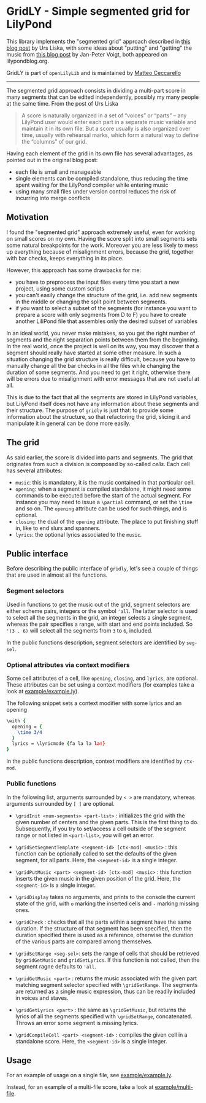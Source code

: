 GridLY - Simple segmented grid for LilyPond
===========================================

This library implements the "segmented grid" approach described in
[this blog post](http://lilypondblog.org/2014/10/segment-grid/) by Urs
Liska, with some ideas about "putting" and "getting" the music from
[this blog post](http://lilypondblog.org/2014/07/trees-music-and-lilypond/)
by Jan-Peter Voigt, both appeared on lilypondblog.org.

GridLY is part of `openLilyLib` and is maintained by
[Matteo Ceccarello](mailto:matteo.ceccarello@gmail.com)

---

The segmented grid approach consists in dividing a multi-part score in
many segments that can be edited independently, possibly my many
people at the same time. From the post of Urs Liska

> A score is naturally organized in a set of “voices” or “parts” – any
> LilyPond user would enter each part in a separate music variable and
> maintain it in its own file. But a score usually is also organized
> over time, usually with rehearsal marks, which form a natural way to
> define the “columns” of our grid.

Having each element of the grid in its own file has several
advantages, as pointed out in the original blog post:

 - each file is small and manageable
 - single elements can be compiled standalone, thus reducing the time
   spent waiting for the LilyPond compiler while entering music
 - using many small files under version control reduces the risk of
   incurring into merge conflicts

Motivation
----------

I found the "segmented grid" approach extremely useful, even for
working on small scores on my own. Having the score split into small
segments sets some natural breakpoints for the work. Moreover you are
less likely to mess up everything because of misalignment errors,
because the grid, together with bar checks, keeps everything in its
place.

However, this approach has some drawbacks for me:

 - you have to preprocess the input files every time you start a new
   project, using some custom scripts
 - you can't easily change the structure of the grid, i.e. add new
   segments in the middle or changing the split point between
   segments.
 - if you want to select a subset of the segments (for instance you
   want to prepare a score with only segments from D to F) you have to
   create another LiliPond file that assembles only the desired subset
   of variables

In an ideal world, you never make mistakes, so you get the right
number of segments and the right separation points between them from
the beginning. In the real world, once the project is well on its way,
you may discover that a segment should really have started at some
other measure. In such a situation changing the grid structure is
really difficult, because you have to manually change all the bar
checks in all the files while changing the duration of some
segments. And you need to get it right, otherwise there will be errors
due to misalignment with error messages that are not useful at all.

This is due to the fact that all the segments are stored in LilyPond
variables, but LilyPond itself does not have any information about
these segments and their structure. The purpose of `gridly` is just
that: to provide some information about the structure, so that
refactoring the grid, slicing it and manipulate it in general can be
done more easily.

The grid
--------

As said earlier, the score is divided into parts and segments. The
grid that originates from such a division is composed by so-called
_cells_. Each cell has several attributes:

 - `music`: this is mandatory, it is the music contained in that
   particular cell.
 - `opening`: when a segment is compiled standalone, it might need
   some commands to be executed before the start of the actual
   segment. For instance you may need to issue a `\partial` command,
   or set the `\time` and so on. The `opening` attribute can be used
   for such things, and is optional.
 - `closing`: the dual of the `opening` attribute. The place to put
   finishing stuff in, like to end slurs and spanners.
 - `lyrics`: the optional lyrics associated to the `music`.

Public interface
----------------

Before describing the public interface of `gridly`, let's see a couple
of things that are used in almost all the functions.

### Segment selectors

Used in functions to get the music out of the grid, segment selectors
are either scheme pairs, integers or the symbol `'all`. The latter selector is
used to select all the segments in the grid, an integer selects a
single segment, whereas the pair specifies a range, with start and end points
included. So `'(3 . 6)` will select all the segments from `3` to `6`, included.

In the public functions description, segment selectors are identified
by `seg-sel`.

### Optional attributes via context modifiers

Some cell attributes of a cell, like `opening`, `closing`, and
`lyrics`, are optional. These attributes can be set using a context
modifiers (for examples take a look at
[example/example.ly](https://github.com/Cecca/gridly/blob/master/example/example.ly)).

The following snippet sets a context modifier with some lyrics and an
opening
```lilypond
\with {
  opening = {
    \time 3/4
  }
  lyrics = \lyricmode {fa la la la!}
}
```

In the public functions description, context modifiers are identified
by `ctx-mod`.

### Public functions

In the following list, arguments surrounded by `< >` are mandatory,
whereas arguments surrounded by `[ ]` are optional.

 - `\gridInit <num-segments> <part-list>` : initializes the grid with
   the given number of centers and the given parts. This is the first
   thing to do. Subsequently, if you try to set/access a cell outside
   of the segment range or not listed in `<part-list>`, you will get
   an error.

 - `\gridSetSegmentTemplate <segment-id> [ctx-mod] <music>` : this
   function can be optionally called to set the defaults of the given
   segment, for all parts. Here, the `<segment-id>` is a single
   integer.

 - `\gridPutMusic <part> <segment-id> [ctx-mod] <music>` :
   this function inserts the given music in the given position of the
   grid. Here, the `<segment-id>` is a single integer.

 - `\gridDisplay` takes no arguments, and prints to the console the
   current state of the grid, with `o` marking the inserted cells and
   `-` marking missing ones.

 - `\gridCheck` : checks that all the parts within a segment have the
   same duration. If the structure of that segment has been specified,
   then the duration specified there is used as a reference, otherwise
   the duration of the various parts are compared among themselves.

 - `\gridSetRange <seg-sel>`: sets the range of cells that should be
   retrieved by `gridGetMusic` and `gridGetLyrics`. If this function
   is not called, then the segment ragne defaults to `'all`.

 - `\gridGetMusic <part>` : returns the music associated with the
   given part matching segment selector specified with
   `\gridSetRange`. The segments are returned as a single music
   expression, thus can be readily included in voices and staves.

 - `\gridGetLyrics <part>` : the same as `\gridGetMusic`, but returns
   the lyrics of all the segments specified with `\gridSetRange`,
   concatenated. Throws an error some segment is missing lyrics.

 - `\gridCompileCell <part> <segment-id>` : compiles the given cell in
   a standalone score. Here, the `<segment-id>` is a single integer.

Usage
-----

For an example of usage on a single file, see
[example/example.ly](https://github.com/Cecca/gridly/blob/master/example/example.ly).

Instead, for an example of a multi-file score, take a look at
[example/multi-file](https://github.com/Cecca/gridly/tree/master/example/multi-file).
